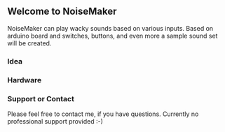## Welcome to NoiseMaker

NoiseMaker can play wacky sounds based on various inputs. Based on arduino board and switches, buttons, and even more a sample sound set will be created. 

### Idea


### Hardware

### Support or Contact

Please feel free to contact me, if you have questions. Currently no professional support provided :-)
